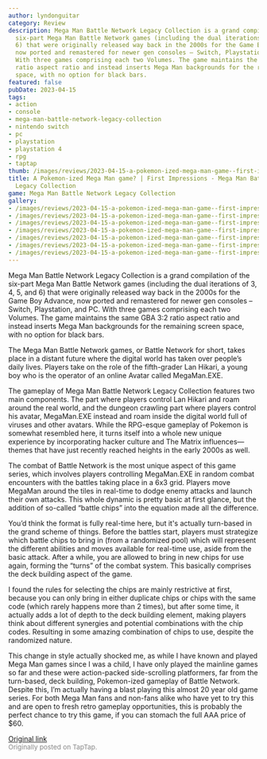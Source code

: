 ```yaml
---
author: lyndonguitar
category: Review
description: Mega Man Battle Network Legacy Collection is a grand compilation of the
  six-part Mega Man Battle Network games (including the dual iterations of 3, 4, 5,  and
  6) that were originally released way back in the 2000s for the Game Boy Advance,
  now ported and remastered for newer gen consoles – Switch, Playstation, and PC.
  With three games comprising each two Volumes. The game maintains the same GBA 3:2
  ratio aspect ratio and instead inserts Mega Man backgrounds for the remaining screen
  space, with no option for black bars.
featured: false
pubDate: 2023-04-15
tags:
- action
- console
- mega-man-battle-network-legacy-collection
- nintendo switch
- pc
- playstation
- playstation 4
- rpg
- taptap
thumb: /images/reviews/2023-04-15-a-pokemon-ized-mega-man-game--first-impressions---mega-man-battle-network-legacy-collecti-0.avif
title: A Pokemon-ized Mega Man game? | First Impressions - Mega Man Battle Network
  Legacy Collection
game: Mega Man Battle Network Legacy Collection
gallery:
- /images/reviews/2023-04-15-a-pokemon-ized-mega-man-game--first-impressions---mega-man-battle-network-legacy-collecti-0.avif
- /images/reviews/2023-04-15-a-pokemon-ized-mega-man-game--first-impressions---mega-man-battle-network-legacy-collecti-1.avif
- /images/reviews/2023-04-15-a-pokemon-ized-mega-man-game--first-impressions---mega-man-battle-network-legacy-collecti-2.avif
- /images/reviews/2023-04-15-a-pokemon-ized-mega-man-game--first-impressions---mega-man-battle-network-legacy-collecti-3.avif
- /images/reviews/2023-04-15-a-pokemon-ized-mega-man-game--first-impressions---mega-man-battle-network-legacy-collecti-4.avif
- /images/reviews/2023-04-15-a-pokemon-ized-mega-man-game--first-impressions---mega-man-battle-network-legacy-collecti-5.avif
- /images/reviews/2023-04-15-a-pokemon-ized-mega-man-game--first-impressions---mega-man-battle-network-legacy-collecti-6.avif
---
```

Mega Man Battle Network Legacy Collection is a grand compilation of the six-part Mega Man Battle Network games (including the dual iterations of 3, 4, 5,  and 6) that were originally released way back in the 2000s for the Game Boy Advance, now ported and remastered for newer gen consoles – Switch, Playstation, and PC. With three games comprising each two Volumes. The game maintains the same GBA 3:2 ratio aspect ratio and instead inserts Mega Man backgrounds for the remaining screen space, with no option for black bars.

The Mega Man Battle Network games, or Battle Network for short, takes place in a distant future where the digital world has taken over people’s daily lives. Players take on the role of the fifth-grader Lan Hikari, a young boy who is the operator of an online Avatar called MegaMan.EXE.

The gameplay of Mega Man Battle Network Legacy Collection features two main components. The part where players control Lan Hikari and roam around the real world, and the dungeon crawling part where players control his avatar, MegaMan.EXE instead and roam inside the digital world full of viruses and other avatars. While the RPG-esque gameplay of Pokemon is somewhat resembled here, it turns itself into a whole new unique experience by incorporating hacker culture and The Matrix influences— themes that have just recently reached heights in the early 2000s as well.

The combat of Battle Network is the most unique aspect of this game series, which involves players controlling MegaMan.EXE in random combat encounters with the battles taking place in a 6x3 grid. Players move MegaMan around the tiles in real-time to dodge enemy attacks and launch their own attacks. This whole dynamic is pretty basic at first glance, but the addition of so-called “battle chips” into the equation made all the difference.

You’d think the format is fully real-time here, but it's actually turn-based in the grand scheme of things. Before the battles start, players must strategize which battle chips to bring in (from a randomized pool) which will represent the different abilities and moves available for real-time use, aside from the basic attack. After a while, you are allowed to bring in new chips for use again, forming the “turns” of the combat system. This basically comprises the deck building aspect of the game.

I found the rules for selecting the chips are mainly restrictive at first, because you can only bring in either duplicate chips or chips with the same code (which rarely happens more than 2 times), but after some time, it actually adds a lot of depth to the deck building element, making players think about different synergies and potential combinations with the chip codes. Resulting in some amazing combination of chips to use, despite the randomized nature.

This change in style actually shocked me, as while I have known and played Mega Man games since I was a child, I have only played the mainline games so far and these were action-packed side-scrolling platformers, far from the turn-based, deck building, Pokemon-ized gameplay of Battle Network. Despite this, I’m actually having a blast playing this almost 20 year old game series. For both Mega Man fans and non-fans alike who have yet to try this and are open to fresh retro gameplay opportunities, this is probably the perfect chance to try this game, if you can stomach the full AAA price of $60.

[Original link](https://www.taptap.io/post/5126697)<br><span style="font-size: 0.95em; color: #888;">Originally posted on TapTap.</span>